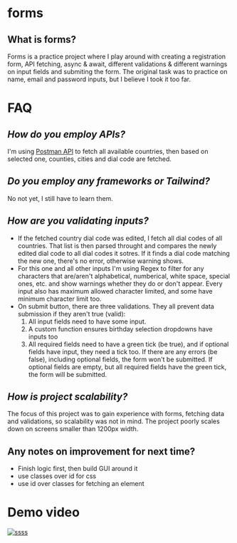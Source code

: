 # forms

## What is forms?
Forms is a practice project where I play around with creating a registration form, API fetching, async & await, different validations & different warnings on input fields and submiting the form. The original task was to practice on name, email and password inputs, but I believe I took it too far.

# FAQ
## ***How do you employ APIs?***
I'm using [Postman API](https://documenter.getpostman.com/view/1134062/T1LJjU52) to fetch all available countries, then based on selected one, counties, cities and dial code are fetched. 
## ***Do you employ any frameworks or Tailwind?***
No not yet, I still have to learn them.

## ***How are you validating inputs?***
+ If the fetched country dial code was edited, I fetch all dial codes of all countries. That list is then parsed throught and compares the newly edited dial code to all dial codes it sotres. If it finds a dial code matching the new one, there's no error, otherwise warning shows.
+ For this one and all other inputs I'm using Regex to filter for any characters that are/aren't alphabetical, numberical, white space, special ones, etc. and show warnings whether they do or don't appear.
Every input also has maximum allowed character limited, and some have minimum character limit too.
+ On submit button, there are three validations. They all prevent data submission if they aren't true (valid):  
    1. All input fields need to have some input.  
    2. A custom function ensures birthday selection dropdowns have inputs too  
    3. All required fields need to have a green tick (be true), and if optional fields have input, they need a tick too. If there are any errors (be false), including optional fields, the form won't be submitted. If optional fields are empty, but all required fields have the green tick, the form will be submitted.

## ***How is project scalability?***
The focus of this project was to gain experience with forms, fetching data and validations, so scalability was not in mind. The project poorly scales down on screens smaller than 1200px width.

## Any notes on improvement for next time?
+ Finish logic first, then build GUI around it
+ use classes over id for css
+ use id over classes for fetching an element

# Demo video
[![ssss](https://github.com/user-attachments/assets/95d3d5a0-5e72-4362-bf7b-e5c1fbc81ba2)](https://youtu.be/pg-GD2zO77I)
